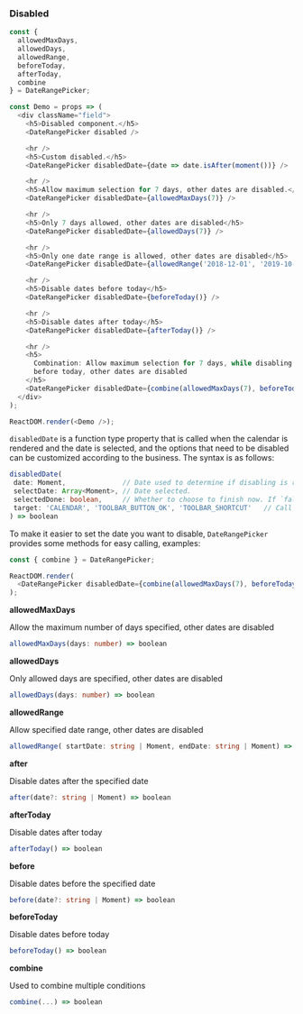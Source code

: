### Disabled

<!--start-code-->

```js
const {
  allowedMaxDays,
  allowedDays,
  allowedRange,
  beforeToday,
  afterToday,
  combine
} = DateRangePicker;

const Demo = props => (
  <div className="field">
    <h5>Disabled component.</h5>
    <DateRangePicker disabled />

    <hr />
    <h5>Custom disabled.</h5>
    <DateRangePicker disabledDate={date => date.isAfter(moment())} />

    <hr />
    <h5>Allow maximum selection for 7 days, other dates are disabled.</h5>
    <DateRangePicker disabledDate={allowedMaxDays(7)} />

    <hr />
    <h5>Only 7 days allowed, other dates are disabled</h5>
    <DateRangePicker disabledDate={allowedDays(7)} />

    <hr />
    <h5>Only one date range is allowed, other dates are disabled</h5>
    <DateRangePicker disabledDate={allowedRange('2018-12-01', '2019-10-1')} />

    <hr />
    <h5>Disable dates before today</h5>
    <DateRangePicker disabledDate={beforeToday()} />

    <hr />
    <h5>Disable dates after today</h5>
    <DateRangePicker disabledDate={afterToday()} />

    <hr />
    <h5>
      Combination: Allow maximum selection for 7 days, while disabling dates
      before today, other dates are disabled
    </h5>
    <DateRangePicker disabledDate={combine(allowedMaxDays(7), beforeToday())} />
  </div>
);

ReactDOM.render(<Demo />);
```

<!--end-code-->

`disabledDate` is a function type property that is called when the calendar is rendered and the date is selected, and the options that need to be disabled can be customized according to the business. The syntax is as follows:

```ts
disabledDate(
 date: Moment,              // Date used to determine if disabling is required.
 selectDate: Array<Moment>, // Date selected.
 selectedDone: boolean,     // Whether to choose to finish now. If `false`, only the start date is selected, waiting for the selection end date.
 target: 'CALENDAR', 'TOOLBAR_BUTTON_OK', 'TOOLBAR_SHORTCUT'   // Call the target of the `disabledDate` function
) => boolean
```

To make it easier to set the date you want to disable, `DateRangePicker` provides some methods for easy calling, examples:

```ts
const { combine } = DateRangePicker;

ReactDOM.render(
  <DateRangePicker disabledDate={combine(allowedMaxDays(7), beforeToday())} />
);
```

**allowedMaxDays**

Allow the maximum number of days specified, other dates are disabled

```ts
allowedMaxDays(days: number) => boolean
```

**allowedDays**

Only allowed days are specified, other dates are disabled

```ts
allowedDays(days: number) => boolean
```

**allowedRange**

Allow specified date range, other dates are disabled

```ts
allowedRange( startDate: string | Moment, endDate: string | Moment) => boolean
```

**after**

Disable dates after the specified date

```ts
after(date?: string | Moment) => boolean
```

**afterToday**

Disable dates after today

```ts
afterToday() => boolean
```

**before**

Disable dates before the specified date

```ts
before(date?: string | Moment) => boolean
```

**beforeToday**

Disable dates before today

```ts
beforeToday() => boolean
```

**combine**

Used to combine multiple conditions

```ts
combine(...) => boolean
```
